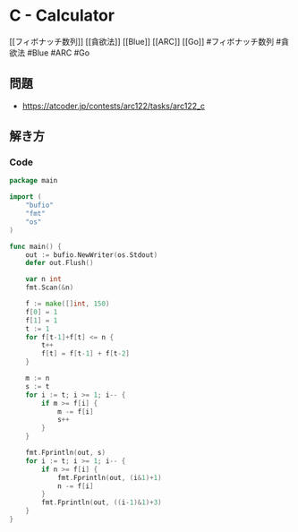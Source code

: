 # C - Calculator
[[フィボナッチ数列]] [[貪欲法]] [[Blue]] [[ARC]] [[Go]]
#フィボナッチ数列 #貪欲法 #Blue #ARC #Go 

## 問題
- https://atcoder.jp/contests/arc122/tasks/arc122_c

## 解き方
### Code
```go
package main

import (
	"bufio"
	"fmt"
	"os"
)

func main() {
	out := bufio.NewWriter(os.Stdout)
	defer out.Flush()

	var n int
	fmt.Scan(&n)

	f := make([]int, 150)
	f[0] = 1
	f[1] = 1
	t := 1
	for f[t-1]+f[t] <= n {
		t++
		f[t] = f[t-1] + f[t-2]
	}

	m := n
	s := t
	for i := t; i >= 1; i-- {
		if m >= f[i] {
			m -= f[i]
			s++
		}
	}

	fmt.Fprintln(out, s)
	for i := t; i >= 1; i-- {
		if n >= f[i] {
			fmt.Fprintln(out, (i&1)+1)
			n -= f[i]
		}
		fmt.Fprintln(out, ((i-1)&1)+3)
	}
}
```